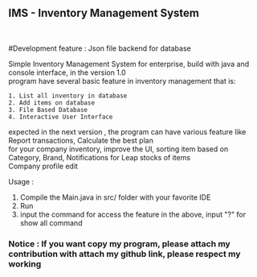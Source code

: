 <h2>IMS - Inventory Management System </h2><br/>

#Development feature : Json file backend for database

Simple Inventory Management System for enterprise, build with java and console interface, in the version 1.0 <br/>
program have several basic feature in inventory management that is:<br/>

    1. List all inventory in database
    2. Add items on database
    3. File Based Database
    4. Interactive User Interface

expected in the next version , the program can have various feature like Report transactions, Calculate the best plan<br/>
for your company inventory, improve the UI, sorting item based on Category, Brand, Notifications for Leap stocks of items<br/>
Company profile edit<br/>

Usage : <br/>
1. Compile the Main.java in src/ folder with your favorite IDE<br/>
2. Run<br/>
3. input the command for access the feature in the above, input "?" for show all command<br/>


<h3>Notice : If you want copy my program, please attach my contribution with attach my github link, please respect my working</h3>
